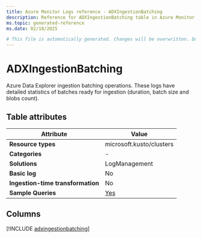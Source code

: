 ```yaml
---
title: Azure Monitor Logs reference - ADXIngestionBatching
description: Reference for ADXIngestionBatching table in Azure Monitor Logs.
ms.topic: generated-reference
ms.date: 02/18/2025

# This file is automatically generated. Changes will be overwritten. Do not change this file directly.
---
```


# ADXIngestionBatching

Azure Data Explorer ingestion batching operations. These logs have detailed statistics of batches ready for ingestion (duration, batch size and blobs count).


## Table attributes

|Attribute|Value|
|---|---|
|**Resource types**|microsoft.kusto/clusters|
|**Categories**|-|
|**Solutions**| LogManagement|
|**Basic log**|No|
|**Ingestion-time transformation**|No|
|**Sample Queries**|[Yes](/azure/azure-monitor/reference/queries/adxingestionbatching)|



## Columns
  
[!INCLUDE [adxingestionbatching](~/reusable-content/ce-skilling/azure/includes/azure-monitor/reference/tables/adxingestionbatching-include.md)]
